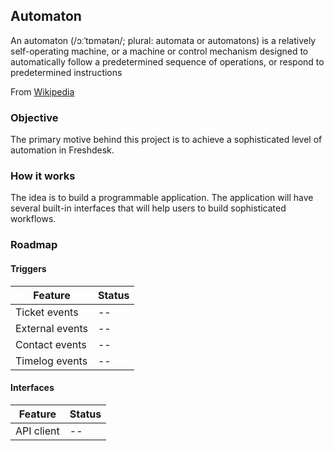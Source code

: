 ## Automaton

An automaton (/ɔːˈtɒmətən/; plural: automata or automatons) is a relatively self-operating machine, or a machine or control mechanism designed to automatically follow a predetermined sequence of operations, or respond to predetermined instructions

From [Wikipedia](https://en.wikipedia.org/wiki/Automaton)

### Objective

The primary motive behind this project is to achieve a sophisticated level of automation in Freshdesk. 

### How it works

The idea is to build a programmable application. The application will have several built-in interfaces that will help users to build sophisticated workflows. 

### Roadmap

#### Triggers

**Feature** | **Status**
--- | ---
Ticket events | --
External events | --
Contact events | --
Timelog events | --


#### Interfaces

**Feature** | **Status**
--- | ---
API client | --
